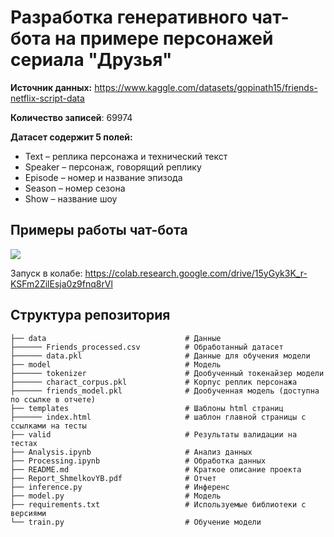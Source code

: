 # Разработка генеративного чат-бота на примере персонажей сериала "Друзья"

**Источник данных:** https://www.kaggle.com/datasets/gopinath15/friends-netflix-script-data 

**Количество записей**: 69974

**Датасет содержит 5 полей:**

* Text – реплика персонажа и технический текст
* Speaker – персонаж, говорящий реплику
* Episode – номер и название эпизода
* Season – номер сезона
* Show – название шоу

## Примеры работы чат-бота

<img src="./valid/Test_4.jpg" width=auto height=auto/>

Запуск в колабе: https://colab.research.google.com/drive/15yGyk3K_r-KSFm2ZilEsja0z9fnq8rVl

## Структура репозитория
    ├── data                               # Данные
    ├────── Friends_processed.csv          # Обработанный датасет
    ├────── data.pkl                       # Данные для обучения модели
    ├── model                              # Модель
    ├────── tokenizer                      # Дообученный токенайзер модели
    ├────── charact_corpus.pkl             # Корпус реплик персонажа
    ├────── friends_model.pkl              # Дообученная модель (доступна по ссылке в отчете)
    ├── templates                          # Шаблоны html страниц
    ├────── index.html                     # шаблон главной страницы с ссылками на тесты
    ├── valid                              # Результаты валидации на тестах
    ├── Analysis.ipynb                     # Анализ данных
    ├── Processing.ipynb                   # Обработка данных
    ├── README.md                          # Краткое описание проекта
    ├── Report_ShmelkovYB.pdf              # Отчет
    ├── inference.py                       # Инференс
    ├── model.py                           # Модель
    ├── requirements.txt                   # Используемые библиотеки с версиями
    └── train.py                           # Обучение модели
